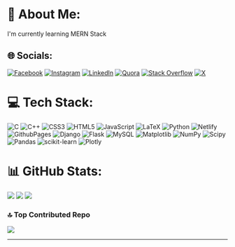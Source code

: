 # 💫 About Me:
I'm currently learning MERN Stack


## 🌐 Socials:
[![Facebook](https://img.shields.io/badge/Facebook-%231877F2.svg?logo=Facebook&logoColor=white)](https://facebook.com/100005336764676) [![Instagram](https://img.shields.io/badge/Instagram-%23E4405F.svg?logo=Instagram&logoColor=white)](https://instagram.com/adityasvarshney) [![LinkedIn](https://img.shields.io/badge/LinkedIn-%230077B5.svg?logo=linkedin&logoColor=white)](https://linkedin.com/in/aditya-gupta-227581227) [![Quora](https://img.shields.io/badge/Quora-%23B92B27.svg?logo=Quora&logoColor=white)](https://quora.com/profile/Aditya-Gupta-3253) [![Stack Overflow](https://img.shields.io/badge/-Stackoverflow-FE7A16?logo=stack-overflow&logoColor=white)](https://stackoverflow.com/users/adityavarshney) [![X](https://img.shields.io/badge/X-black.svg?logo=X&logoColor=white)](https://x.com/adityasvarshney) 

# 💻 Tech Stack:
![C](https://img.shields.io/badge/c-%2300599C.svg?style=flat&logo=c&logoColor=white) ![C++](https://img.shields.io/badge/c++-%2300599C.svg?style=flat&logo=c%2B%2B&logoColor=white) ![CSS3](https://img.shields.io/badge/css3-%231572B6.svg?style=flat&logo=css3&logoColor=white) ![HTML5](https://img.shields.io/badge/html5-%23E34F26.svg?style=flat&logo=html5&logoColor=white) ![JavaScript](https://img.shields.io/badge/javascript-%23323330.svg?style=flat&logo=javascript&logoColor=%23F7DF1E) ![LaTeX](https://img.shields.io/badge/latex-%23008080.svg?style=flat&logo=latex&logoColor=white) ![Python](https://img.shields.io/badge/python-3670A0?style=flat&logo=python&logoColor=ffdd54) ![Netlify](https://img.shields.io/badge/netlify-%23000000.svg?style=flat&logo=netlify&logoColor=#00C7B7) ![GithubPages](https://img.shields.io/badge/github%20pages-121013?style=flat&logo=github&logoColor=white) ![Django](https://img.shields.io/badge/django-%23092E20.svg?style=flat&logo=django&logoColor=white) ![Flask](https://img.shields.io/badge/flask-%23000.svg?style=flat&logo=flask&logoColor=white) ![MySQL](https://img.shields.io/badge/mysql-%2300000f.svg?style=flat&logo=mysql&logoColor=white) ![Matplotlib](https://img.shields.io/badge/Matplotlib-%23ffffff.svg?style=flat&logo=Matplotlib&logoColor=black) ![NumPy](https://img.shields.io/badge/numpy-%23013243.svg?style=flat&logo=numpy&logoColor=white) ![Scipy](https://img.shields.io/badge/SciPy-%230C55A5.svg?style=flat&logo=scipy&logoColor=%white) ![Pandas](https://img.shields.io/badge/pandas-%23150458.svg?style=flat&logo=pandas&logoColor=white) ![scikit-learn](https://img.shields.io/badge/scikit--learn-%23F7931E.svg?style=flat&logo=scikit-learn&logoColor=white) ![Plotly](https://img.shields.io/badge/Plotly-%233F4F75.svg?style=flat&logo=plotly&logoColor=white)
# 📊 GitHub Stats:
![](https://github-readme-stats.vercel.app/api?username=aditya3492gupta&theme=blue-green&hide_border=false&include_all_commits=true&count_private=false)
![](https://github-readme-streak-stats.herokuapp.com/?user=aditya3492gupta&theme=blue-green&hide_border=false)
![](https://github-readme-stats.vercel.app/api/top-langs/?username=aditya3492gupta&theme=blue-green&hide_border=false&include_all_commits=true&count_private=false&layout=compact)

### 🔝 Top Contributed Repo
![](https://github-contributor-stats.vercel.app/api?username=aditya3492gupta&limit=5&theme=apprentice&combine_all_yearly_contributions=true)

---
<!--[![](https://visitcount.itsvg.in/api?id=aditya3492gupta&icon=2&color=0)](https://visitcount.itsvg.in)-->

<!-- Proudly created with GPRM ( https://gprm.itsvg.in ) -->
